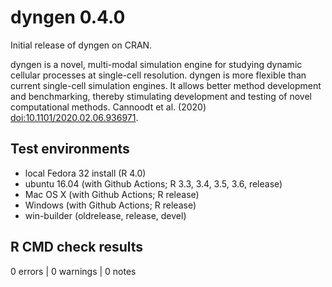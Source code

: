 # dyngen 0.4.0
Initial release of dyngen on CRAN.

dyngen is a novel, multi-modal simulation engine for
studying dynamic cellular processes at single-cell resolution. dyngen
is more flexible than current single-cell simulation engines. It
allows better method development and benchmarking, thereby stimulating
development and testing of novel computational methods. 
Cannoodt et al. (2020) <doi:10.1101/2020.02.06.936971>.
  
## Test environments
* local Fedora 32 install (R 4.0)
* ubuntu 16.04 (with Github Actions; R 3.3, 3.4, 3.5, 3.6, release)
* Mac OS X (with Github Actions; R release)
* Windows (with Github Actions; R release)
* win-builder (oldrelease, release, devel)

## R CMD check results

0 errors | 0 warnings | 0 notes
